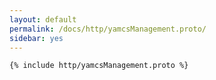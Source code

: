 ```yaml
---
layout: default
permalink: /docs/http/yamcsManagement.proto/
sidebar: yes
---
```


```proto
{% include http/yamcsManagement.proto %}
```
